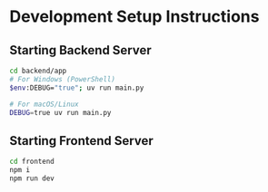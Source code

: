# Development Setup Instructions

## Starting Backend Server

```bash
cd backend/app
# For Windows (PowerShell)
$env:DEBUG="true"; uv run main.py

# For macOS/Linux
DEBUG=true uv run main.py
```

## Starting Frontend Server

```bash
cd frontend
npm i
npm run dev
```